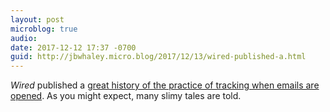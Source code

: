 ```yaml
---
layout: post
microblog: true
audio: 
date: 2017-12-12 17:37 -0700
guid: http://jbwhaley.micro.blog/2017/12/13/wired-published-a.html
---
```

*Wired* published a [great history of the practice of tracking when emails are opened](https://www.wired.com/story/how-email-open-tracking-quietly-took-over-the-web/). As you might expect, many slimy tales are told.
